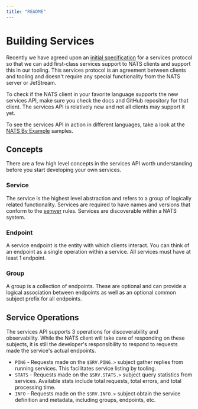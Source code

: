 ```yaml
---
title: "README"
---
```

# Building Services

Recently we have agreed upon an [initial specification](https://github.com/nats-io/nats-architecture-and-design/blob/main/adr/ADR-32) for a services protocol so that we can add first-class services support to NATS clients and support this in our tooling. This services protocol is an agreement between clients and tooling and doesn't require any special functionality from the NATS server or JetStream.

To check if the NATS client in your favorite language supports the new services API, make sure you check the docs and GitHub repository for that client. The services API is relatively new and not all clients may support it yet.

To see the services API in action in different languages, take a look at the [NATS By Example](https://natsbyexample.com/examples/services/intro/go) samples.

## Concepts

There are a few high level concepts in the services API worth understanding before you start developing your own services.

### Service

The service is the highest level abstraction and refers to a group of logically related functionality. Services are required to have names and versions that conform to the [semver](https://semver.org/#is-there-a-suggested-regular-expression-regex-to-check-a-semver-string) rules. Services are discoverable within a NATS system.

### Endpoint

A service endpoint is the entity with which clients interact. You can think of an endpoint as a single operation within a service. All services must have at least 1 endpoint.

### Group

A group is a collection of endpoints. These are optional and can provide a logical association between endpoints as well as an optional common subject prefix for all endpoints.

## Service Operations

The services API supports 3 operations for discoverability and observability. While the NATS client will take care of responding on these subjects, it is still the developer's responsibility to respond to requests made the service's actual endpoints.

* `PING` - Requests made on the `$SRV.PING.>` subject gather replies from running services. This facilitates service listing by tooling.
* `STATS` - Requests made on the `$SRV.STATS.>` subject query statistics from services. Available stats include total requests, total errors, and total processing time.
* `INFO` - Requests made on the `$SRV.INFO.>` subject obtain the service definition and metadata, including groups, endpoints, etc.
